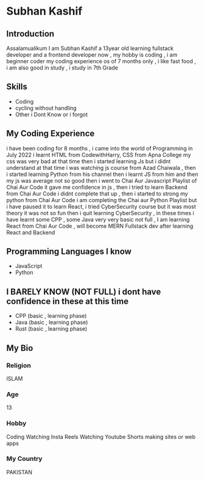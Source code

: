 ﻿# Subhan Kashif

## Introduction
Assalamualikum I am Subhan Kashif a 13year old learning fullstack developer and a frontend developer now , my hobby is coding , i am  beginner coder my coding experience os of 7 months only   , i like fast food ,
i am also good in study , i study in 7th Grade 

## Skills
- Coding
- cycling without handling
- Other i Dont Know or i forgot


## My Coding Experience
i have been coding for 8 months , i came into the world of Programming in July 2022 
i learnt HTML from CodewithHarry, CSS from Apna College my css was very bad at that time then i started learning Js but  i didnt understand at that time i was watching js course from Azad Chaiwala , then i started learning Python from his channel then i learnt JS from him and then my js was average not so good then i went to Chai Aur Javascript Playlist of Chai Aur Code it gave me confidence in js , then i tried to learn Backend from Chai Aur Code i didnt complete that up , then i started to strong my python from Chai Aur Code i am completing the Chai aur Python Playlist but i have paused it to learn React,  i tried CyberSecurity course but it was most theory it was not so fun then i quit learning CyberSecurity , in these times i have learnt some CPP , some Java very very basic not full , I am learning React from Chai Aur Code , will become MERN Fullstack dev after learning React and Backend 

## Programming Languages I know 
- JavaScript
- Python

## I BARELY KNOW (NOT FULL) i dont have confidence in these at this time
- CPP (basic , learning phase)
- Java (basic , learning phase)
- Rust  (basic , learning phase)


## My Bio

### Religion
ISLAM

### Age
13

### Hobby
Coding
Watching Insta Reels
Watching Youtube Shorts
making sites  or web  apps

### My Country
PAKISTAN


